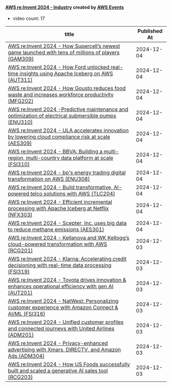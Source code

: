 

#### [AWS re:Invent 2024 - Industry](https://www.youtube.com/playlist?list=PL2yQDdvlhXf9IS3DSz6q--R--o79oXpov) created by [AWS Events](https://www.youtube.com/channel/UCdoadna9HFHsxXWhafhNvKw)

* video count: 17 

| title                                                                                                                                               | Published At |
| --------------------------------------------------------------------------------------------------------------------------------------------------- | ------------ |
| [AWS re:Invent 2024 - How Supercell’s newest game launched with tens of millions of players (GAM309)](https://www.youtube.com/watch?v=e7ou_bPqWBA)  | 2024-12-04   |
| [AWS re:Invent 2024 - How Ford unlocked real-time insights using Apache Iceberg on AWS (AUT311)](https://www.youtube.com/watch?v=bDx3SNR_Dck)       | 2024-12-04   |
| [AWS re:Invent 2024 - How Gousto reduces food waste and increases workforce productivity (MFG202)](https://www.youtube.com/watch?v=GMTlqvsbYSs)     | 2024-12-04   |
| [AWS re:Invent 2024 -Predictive maintenance and optimization of electrical submersible pumps (ENU310)](https://www.youtube.com/watch?v=YELFPCi_I-s) | 2024-12-04   |
| [AWS re:Invent 2024 - ULA accelerates innovation by lowering cloud compliance risk at scale  (AES309)](https://www.youtube.com/watch?v=SgDhWLnPsuo) | 2024-12-04   |
| [AWS re:Invent 2024 - BBVA: Building a multi-region, multi-country data platform at scale (FSI310)](https://www.youtube.com/watch?v=ZnNcz-2tr_8)    | 2024-12-04   |
| [AWS re:Invent 2024 - bp's energy trading digital transformation on AWS (ENU308)](https://www.youtube.com/watch?v=q9K8VRR9tnc)                      | 2024-12-04   |
| [AWS re:Invent 2024 - Build transformative, AI-powered telco solutions with AWS (TLC204)](https://www.youtube.com/watch?v=JqNKPtSJe5M)              | 2024-12-04   |
| [AWS re:Invent 2024 - Efficient incremental processing with Apache Iceberg at Netflix (NFX303)](https://www.youtube.com/watch?v=s1ySnxVg5rk)        | 2024-12-04   |
| [AWS re:Invent 2024 - Scepter, Inc. uses big data to reduce methane emissions (AES301)](https://www.youtube.com/watch?v=6gHD3kB0780)                | 2024-12-04   |
| [AWS re:Invent 2024 - Kellanova and WK Kellogg’s cloud-powered transformation with AWS (RCG201)](https://www.youtube.com/watch?v=wkrToNXA6lU)       | 2024-12-03   |
| [AWS re:Invent 2024 - Klarna: Accelerating credit decisioning with real-time data processing (FSI319)](https://www.youtube.com/watch?v=DLYuoyL9bwE) | 2024-12-03   |
| [AWS re:Invent 2024 - Toyota drives innovation & enhances operational efficiency with gen AI (AUT201)](https://www.youtube.com/watch?v=_NXc1MJenw4) | 2024-12-03   |
| [AWS re:Invent 2024 - NatWest: Personalizing customer experience with Amazon Connect & AI/ML (FSI316)](https://www.youtube.com/watch?v=zbrLI6ktTcg) | 2024-12-03   |
| [AWS re:Invent 2024 - Unified customer profiles and connected journeys with United Airlines (ADM201)](https://www.youtube.com/watch?v=5RdWingXkS4)  | 2024-12-03   |
| [AWS re:Invent 2024 - Privacy-enhanced advertising with Xmars, DIRECTV, and Amazon Ads (ADM304)](https://www.youtube.com/watch?v=PVkCOi6jNF0)       | 2024-12-03   |
| [AWS re:Invent 2024 - How US Foods successfully built and scaled a generative AI sales tool  (RCG203)](https://www.youtube.com/watch?v=2xZOq5yZqBQ) | 2024-12-03   |